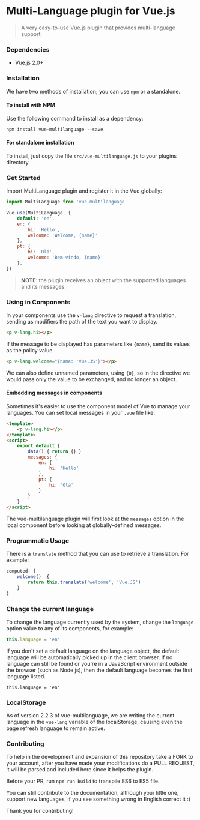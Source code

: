# Multi-Language plugin for Vue.js

> A very easy-to-use Vue.js plugin that provides multi-language support

### Dependencies
- Vue.js 2.0+

### Installation
We have two methods of installation; you can use `npm` or a standalone.

#### To install with NPM

Use the following command to install as a dependency:

	npm install vue-multilanguage --save

#### For standalone installation

To install, just copy the file `src/vue-multilanguage.js` to your plugins directory.


### Get Started

Import MultiLanguage plugin and register it in the Vue globally:

```js
import MultiLanguage from 'vue-multilanguage'

Vue.use(MultiLanguage, {
	default: 'en',
	en: {
		hi: 'Hello',
		welcome: 'Welcome, {name}'
	},
	pt: {
		hi: 'Olá',
		welcome: 'Bem-vindo, {name}'
	},
})
```
> **NOTE**: the plugin receives an object with the supported languages and its messages.

### Using in Components

In your components use the `v-lang` directive to request a translation, sending as modifiers the path of the text you want to display.
```html
<p v-lang.hi></p>
```
If the message to be displayed has parameters like `{name}`, send its values as the policy value.
```html
<p v-lang.welcome="{name: 'Vue.JS'}"></p>
```

We can also define unnamed parameters, using `{0}`, so in the directive we would pass only the value to be exchanged, and no longer an object.

#### Embedding messages in components

Sometimes it's easier to use the component model of Vue to manage your languages. You can set local messages in your `.vue` file like:

```html
<template>
	<p v-lang.hi></p>
</template>
<script>
	export default {
		data() { return {} }
		messages: {
			en: {
				hi: 'Hello'
			},
			pt: {
				hi: 'Olá'
			}
		}
	}
</script>
```

The vue-multilanguage plugin will first look at the `messages` option in the local component before looking at globally-defined messages.


### Programmatic Usage

There is a `translate` method that you can use to retrieve a translation. For example:

```js
computed: {
	welcome()  {
		return this.translate('welcome', 'Vue.JS')
	}
}
```

### Change the current language

To change the language currently used by the system, change the `language` option value to any of its components, for example:

```js
this.language = 'en'
```

If you don't set a default language on the language object, the default language will be automatically picked up in the client browser. If no language can still be found or you're in a JavaScript environment outside the browser (such as Node.js), then the default language becomes the first language listed.

	this.language = 'en'



### LocalStorage

As of version 2.2.3 of vue-multilanguage, we are writing the current language in the `vue-lang` variable of the localStorage, causing even the page refresh language to remain active.

### Contributing

To help in the development and expansion of this repository take a FORK to your account, after you have made your modifications do a PULL REQUEST, it will be parsed and included here since it helps the plugin.

Before your PR, run `npm run build` to transpile ES6 to ES5 file.

You can still contribute to the documentation, although your little one, support new languages, if you see something wrong in English correct it :)

Thank you for contributing!